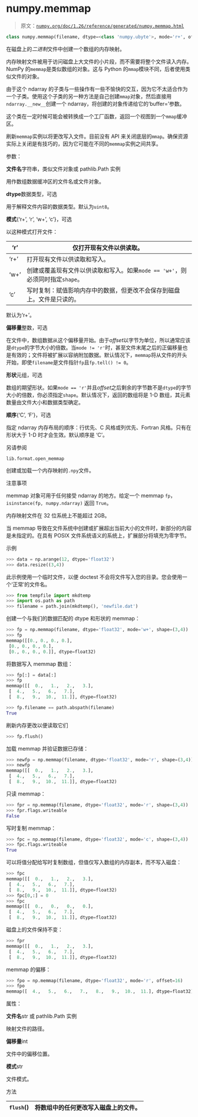 # numpy.memmap

> 原文：[`numpy.org/doc/1.26/reference/generated/numpy.memmap.html`](https://numpy.org/doc/1.26/reference/generated/numpy.memmap.html)

```py
class numpy.memmap(filename, dtype=<class 'numpy.ubyte'>, mode='r+', offset=0, shape=None, order='C')
```

在磁盘上的*二进制*文件中创建一个数组的内存映射。

内存映射文件被用于访问磁盘上大文件的小片段，而不需要将整个文件读入内存。NumPy 的`memmap`是类似数组的对象。这与 Python 的`mmap`模块不同，后者使用类似文件的对象。

由于这个 ndarray 的子类与一些操作有一些不愉快的交互，因为它不太适合作为一个子类。使用这个子类的另一种方法是自己创建`mmap`对象，然后直接用`ndarray.__new__`创建一个 ndarray，将创建的对象传递给它的‘buffer=’参数。

这个类在一定时候可能会被转换成一个工厂函数，返回一个视图到一个`mmap`缓冲区。

刷新`memmap`实例以将更改写入文件。目前没有 API 来关闭底层的`mmap`。确保资源实际上关闭是有技巧的，因为它可能在不同的`memmap`实例之间共享。

参数：

**文件名**字符串，类似文件对象或 pathlib.Path 实例

用作数组数据缓冲区的文件名或文件对象。

**dtype**数据类型，可选

用于解释文件内容的数据类型。默认为`uint8`。

**模式**{‘r+’, ‘r’, ‘w+’, ‘c’}，可选

以这种模式打开文件：

| ‘r’ | 仅打开现有文件以供读取。 |
| --- | --- |
| ‘r+’ | 打开现有文件以供读取和写入。 |
| ‘w+’ | 创建或覆盖现有文件以供读取和写入。如果`mode == 'w+'`，则必须同时指定`shape`。 |
| ‘c’ | 写时复制：赋值影响内存中的数据，但更改不会保存到磁盘上。文件是只读的。 |

默认为‘r+’。

**偏移量**整数，可选

在文件中，数组数据从这个偏移量开始。由于*offset*以字节为单位，所以通常应该是`dtype`的字节大小的倍数。当`mode != 'r'`时，甚至文件末尾之后的正偏移量也是有效的；文件将被扩展以容纳附加数据。默认情况下，`memmap`将从文件的开头开始，即使`filename`是文件指针`fp`且`fp.tell() != 0`。

**形状**元组，可选

数组的期望形状。如果`mode == 'r'`并且*offset*之后剩余的字节数不是`dtype`的字节大小的倍数，你必须指定`shape`。默认情况下，返回的数组将是 1-D 数组，其元素数量由文件大小和数据类型确定。

**顺序**{‘C’, ‘F’}，可选

指定 ndarray 内存布局的顺序：行优先、C 风格或列优先、Fortran 风格。只有在形状大于 1-D 时才会生效。默认顺序是 ‘C’。

另请参阅

`lib.format.open_memmap`

创建或加载一个内存映射的`.npy`文件。

注意事项

memmap 对象可用于任何接受 ndarray 的地方。给定一个 memmap `fp`，`isinstance(fp, numpy.ndarray)` 返回 `True`。

内存映射文件在 32 位系统上不能超过 2GB。

当 memmap 导致在文件系统中创建或扩展超出当前大小的文件时，新部分的内容是未指定的。在具有 POSIX 文件系统语义的系统上，扩展部分将填充为零字节。

示例

```py
>>> data = np.arange(12, dtype='float32')
>>> data.resize((3,4)) 
```

此示例使用一个临时文件，以便 doctest 不会将文件写入您的目录。您会使用一个‘正常’的文件名。

```py
>>> from tempfile import mkdtemp
>>> import os.path as path
>>> filename = path.join(mkdtemp(), 'newfile.dat') 
```

创建一个与我们的数据匹配的 dtype 和形状的 memmap：

```py
>>> fp = np.memmap(filename, dtype='float32', mode='w+', shape=(3,4))
>>> fp
memmap([[0., 0., 0., 0.],
 [0., 0., 0., 0.],
 [0., 0., 0., 0.]], dtype=float32) 
```

将数据写入 memmap 数组：

```py
>>> fp[:] = data[:]
>>> fp
memmap([[  0.,   1.,   2.,   3.],
 [  4.,   5.,   6.,   7.],
 [  8.,   9.,  10.,  11.]], dtype=float32) 
```

```py
>>> fp.filename == path.abspath(filename)
True 
```

刷新内存更改以便读取它们

```py
>>> fp.flush() 
```

加载 memmap 并验证数据已存储：

```py
>>> newfp = np.memmap(filename, dtype='float32', mode='r', shape=(3,4))
>>> newfp
memmap([[  0.,   1.,   2.,   3.],
 [  4.,   5.,   6.,   7.],
 [  8.,   9.,  10.,  11.]], dtype=float32) 
```

只读 memmap：

```py
>>> fpr = np.memmap(filename, dtype='float32', mode='r', shape=(3,4))
>>> fpr.flags.writeable
False 
```

写时复制 memmap：

```py
>>> fpc = np.memmap(filename, dtype='float32', mode='c', shape=(3,4))
>>> fpc.flags.writeable
True 
```

可以将值分配给写时复制数组，但值仅写入数组的内存副本，而不写入磁盘：

```py
>>> fpc
memmap([[  0.,   1.,   2.,   3.],
 [  4.,   5.,   6.,   7.],
 [  8.,   9.,  10.,  11.]], dtype=float32)
>>> fpc[0,:] = 0
>>> fpc
memmap([[  0.,   0.,   0.,   0.],
 [  4.,   5.,   6.,   7.],
 [  8.,   9.,  10.,  11.]], dtype=float32) 
```

磁盘上的文件保持不变：

```py
>>> fpr
memmap([[  0.,   1.,   2.,   3.],
 [  4.,   5.,   6.,   7.],
 [  8.,   9.,  10.,  11.]], dtype=float32) 
```

memmap 的偏移：

```py
>>> fpo = np.memmap(filename, dtype='float32', mode='r', offset=16)
>>> fpo
memmap([  4.,   5.,   6.,   7.,   8.,   9.,  10.,  11.], dtype=float32) 
```

属性：

**文件名**str 或 pathlib.Path 实例

映射文件的路径。

**偏移量**int

文件中的偏移位置。

**模式**str

文件模式。

方法

| `flush`() | 将数组中的任何更改写入磁盘上的文件。 |
| --- | --- |
